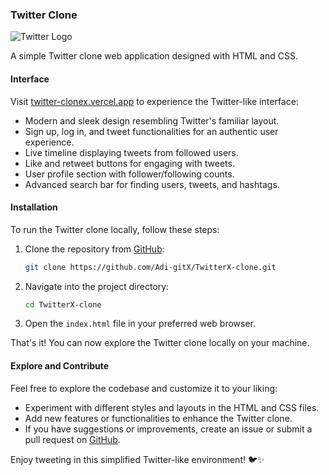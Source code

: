 ### Twitter Clone

<img src="[https://img.icons8.com/color/48/000000/twitter--v1.png](https://img.freepik.com/free-vector/new-2023-twitter-logo-x-icon-design_1017-45418.jpg?w=1480&t=st=1710932556~exp=1710933156~hmac=4f12edd8cae3ef8d3b7fe70cb392fb3c4af391e81afeab3f1ea41127aee98113)" alt="Twitter Logo"> 

A simple Twitter clone web application designed with HTML and CSS.

#### Interface

Visit [twitter-clonex.vercel.app](https://twitter-clonex.vercel.app) to experience the Twitter-like interface:

- Modern and sleek design resembling Twitter's familiar layout.
- Sign up, log in, and tweet functionalities for an authentic user experience.
- Live timeline displaying tweets from followed users.
- Like and retweet buttons for engaging with tweets.
- User profile section with follower/following counts.
- Advanced search bar for finding users, tweets, and hashtags.

#### Installation

To run the Twitter clone locally, follow these steps:

1. Clone the repository from [GitHub](https://github.com/Adi-gitX/TwitterX-clone/tree/main):
   ```bash
   git clone https://github.com/Adi-gitX/TwitterX-clone.git
   ```

2. Navigate into the project directory:
   ```bash
   cd TwitterX-clone
   ```

3. Open the `index.html` file in your preferred web browser.

That's it! You can now explore the Twitter clone locally on your machine.

#### Explore and Contribute

Feel free to explore the codebase and customize it to your liking:

- Experiment with different styles and layouts in the HTML and CSS files.
- Add new features or functionalities to enhance the Twitter clone.
- If you have suggestions or improvements, create an issue or submit a pull request on [GitHub](https://github.com/Adi-gitX/TwitterX-clone).

Enjoy tweeting in this simplified Twitter-like environment! 🐦✨
